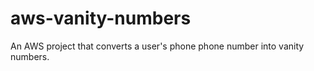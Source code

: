 # aws-vanity-numbers
An AWS project that converts a user's phone phone number into vanity numbers. 
